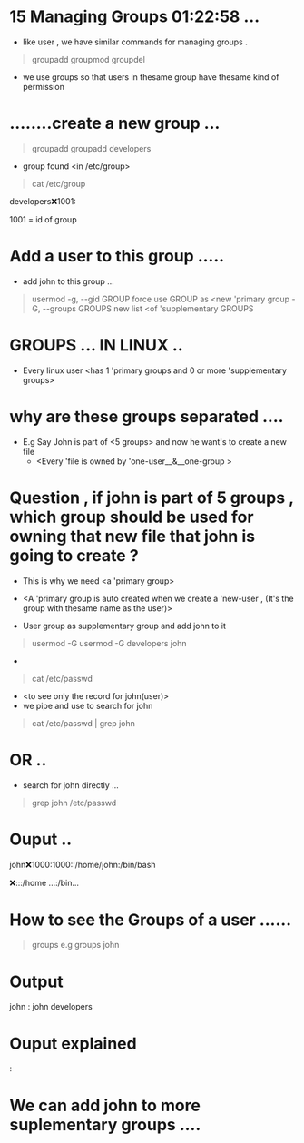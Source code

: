# 15 Managing Groups    01:22:58  ...

- like user , we have similar commands for managing groups .
> groupadd 
> groupmod 
> groupdel 

- we use groups so that users in thesame group have thesame kind of permission 



# ........create a new group ... 
> groupadd <groupname>
> groupadd developers

- group found <in  /etc/group>

> cat /etc/group

developers:x:1001:

1001 = id of group


# Add a user to this group ..... 
- add john to this group ... 

> usermod
  -g, --gid GROUP               force use GROUP as <new 'primary group
  -G, --groups GROUPS           new list <of 'supplementary GROUPS


# GROUPS ... IN LINUX .. 
- Every linux user <has 1 'primary groups and 0 or more 'supplementary groups> 

# why are these groups separated .... 
- E.g Say John is  part of <5 groups> and now he want's to create a new file 
    - <Every 'file is owned by 'one-user__&__one-group > 

# Question , if john is part of 5 groups , which group should be used for owning that new file that john is going to create ? 
- This is why we need <a 'primary group>
- <A 'primary group is auto created when we create a 'new-user , (It's the group with thesame name as the user)>


- User group as  supplementary group and add john to it 


> usermod -G <groupname> <username>
> usermod -G developers john


- <check johns user info> 

> cat /etc/passwd 

- <to see only the record for john(user)> 
- we pipe and use <grep> to search for john 
> cat /etc/passwd | grep john 
# OR .. 
- search for john directly ... 
> grep john /etc/passwd

# Ouput .. 
john:x:1000:1000::/home/john:/bin/bash


<username>:x:<userID>:<primarygroupID>::/home ...:/bin...





# How to see the Groups of a user ...... 

> groups <username> 
e.g 
> groups john 

# Output 
john : john developers

# Ouput explained
<username> : <primarygroup-group> <suplementary-group>









# We can add john to more suplementary groups .... 
